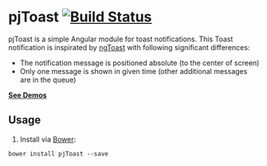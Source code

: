 # pjToast [![Build Status](https://travis-ci.org/peterjurkovic/pjToast.svg)](https://travis-ci.org/peterjurkovic/pjToast)


pjToast is a simple Angular module for toast notifications. This Toast notification is inspirated by [ngToast](http://tamerayd.in/ngToast/) with following significant differences:

* The notification message is positioned absolute (to the center of screen)
* Only one message is shown in given time (other additional messages are in the queue)

**[See Demos](http://pjtoast.peterjurkovic.sk/)**

## Usage

1. Install via [Bower](http://bower.io/):
  ```
  bower install pjToast --save
  ```
 
